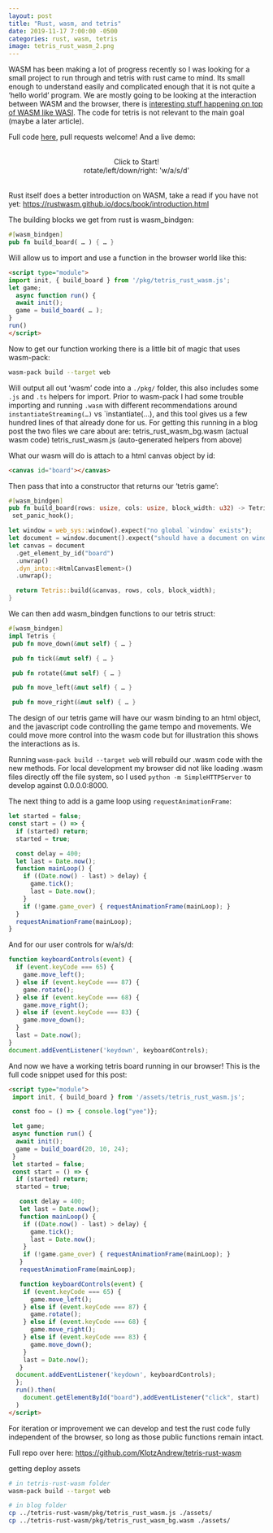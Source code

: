 ```yaml
---
layout: post
title: "Rust, wasm, and tetris"
date: 2019-11-17 7:00:00 -0500
categories: rust, wasm, tetris
image: tetris_rust_wasm_2.png
---
```


WASM has been making a lot of progress recently so I was looking for a small project to run through and tetris with rust came to mind. Its small enough to understand easily and complicated enough that it is not quite a ‘hello world’ program. We are mostly going to be looking at the interaction between WASM and the browser, there is <a href="https://hacks.mozilla.org/2019/03/standardizing-wasi-a-webassembly-system-interface/">interesting stuff happening on top of WASM like WASI</a>. The code for tetris is not relevant to the main goal (maybe a later article).

Full code <a href="https://github.com/KlotzAndrew/tetris-rust-wasm">here</a>, pull requests welcome! And a live demo:

<div style="text-align: center; margin: 2rem auto;">
  <div onclick="foo()">Click to Start!</div>
  <canvas id="board"></canvas>
  <div>rotate/left/down/right: 'w/a/s/d'</div>
</div>

<script type="module">
  import init, { build_board } from '/assets/tetris_rust_wasm.js';

  const foo = () => { console.log("yee")};

  let game;
  async function run() {
    await init();
    game = build_board(20, 10, 24);
  }
  let started = false;
  const start = () => {
    if (started) return;
    started = true;

    const delay = 400;
    let last = Date.now();
    function mainLoop() {
      if ((Date.now() - last) > delay) {
        game.tick();
        last = Date.now();
      }
      if (!game.game_over) { requestAnimationFrame(mainLoop); }
    }
    requestAnimationFrame(mainLoop);

    function keyboardControls(event) {
      if (event.keyCode === 65) {
        game.move_left();
      } else if (event.keyCode === 87) {
        game.rotate();
      } else if (event.keyCode === 68) {
        game.move_right();
      } else if (event.keyCode === 83) {
        game.move_down();
      }
      last = Date.now();
    }
    document.addEventListener('keydown', keyboardControls);
  };
  run().then(
    document.getElementById("board"),addEventListener("click", start)
  )
</script>

Rust itself does a better introduction on WASM, take a read if you have not yet: https://rustwasm.github.io/docs/book/introduction.html

The building blocks we get from rust is wasm_bindgen:

```rust
#[wasm_bindgen]
pub fn build_board( … ) { … }
```

Will allow us to import and use a function in the browser world like this:
```html
<script type="module">
import init, { build_board } from '/pkg/tetris_rust_wasm.js';
let game;
  async function run() {
  await init();
  game = build_board( … );
}
run()
</script>
```

Now to get our function working there is a little bit of magic that uses wasm-pack:

```bash
wasm-pack build --target web
```

Will output all out ‘wasm’ code into a `./pkg/` folder, this also includes some `.js` and `.ts` helpers for import. Prior to wasm-pack I had some trouble importing and running `.wasm` with different recommendations around `instantiateStreaming(…)` vs `instantiate(…), and this tool gives us a few hundred lines of that already done for us. For getting this running in a blog post the two files we care about are:
tetris_rust_wasm_bg.wasm (actual wasm code)
tetris_rust_wasm.js (auto-generated helpers from above)

What our wasm will do is attach to a html canvas object by id:
```html
<canvas id="board"></canvas>
```

Then pass that into a constructor that returns our ‘tetris game’:
```rust
#[wasm_bindgen]
pub fn build_board(rows: usize, cols: usize, block_width: u32) -> Tetris {
 set_panic_hook();

let window = web_sys::window().expect("no global `window` exists");
let document = window.document().expect("should have a document on window");
let canvas = document
  .get_element_by_id("board")
  .unwrap()
  .dyn_into::<HtmlCanvasElement>()
  .unwrap();

  return Tetris::build(&canvas, rows, cols, block_width);
}
```

We can then add wasm_bindgen functions to our tetris struct:
```rust
#[wasm_bindgen]
impl Tetris {
 pub fn move_down(&mut self) { … }

 pub fn tick(&mut self) { … }

 pub fn rotate(&mut self) { … }

 pub fn move_left(&mut self) { … }

 pub fn move_right(&mut self) { … }
```

The design of our tetris game will have our wasm binding to an html object, and the javascript code controlling the game tempo and movements. We could move more control into the wasm code but for illustration this shows the interactions as is.

Running `wasm-pack build --target web` will rebuild our .wasm code with the new methods. For local development my browser did not like loading .wasm files directly off the file system, so I used `python -m SimpleHTTPServer` to develop against 0.0.0.0:8000.

The next thing to add is a game loop using `requestAnimationFrame`:
```javascript
let started = false;
const start = () => {
  if (started) return;
  started = true;

  const delay = 400;
  let last = Date.now();
  function mainLoop() {
    if ((Date.now() - last) > delay) {
      game.tick();
      last = Date.now();
    }
    if (!game.game_over) { requestAnimationFrame(mainLoop); }
  }
  requestAnimationFrame(mainLoop);
}
```

And for our user controls for w/a/s/d:

```javascript
function keyboardControls(event) {
  if (event.keyCode === 65) {
    game.move_left();
  } else if (event.keyCode === 87) {
    game.rotate();
  } else if (event.keyCode === 68) {
    game.move_right();
  } else if (event.keyCode === 83) {
    game.move_down();
  }
  last = Date.now();
}
document.addEventListener('keydown', keyboardControls);
```

And now we have a working tetris board running in our browser! This is the full code snippet used for this post:

```html
<script type="module">
 import init, { build_board } from '/assets/tetris_rust_wasm.js';

 const foo = () => { console.log("yee")};

 let game;
 async function run() {
  await init();
  game = build_board(20, 10, 24);
 }
 let started = false;
 const start = () => {
  if (started) return;
  started = true;

   const delay = 400;
   let last = Date.now();
   function mainLoop() {
    if ((Date.now() - last) > delay) {
      game.tick();
      last = Date.now();
    }
    if (!game.game_over) { requestAnimationFrame(mainLoop); }
   }
   requestAnimationFrame(mainLoop);

   function keyboardControls(event) {
    if (event.keyCode === 65) {
      game.move_left();
    } else if (event.keyCode === 87) {
      game.rotate();
    } else if (event.keyCode === 68) {
      game.move_right();
    } else if (event.keyCode === 83) {
      game.move_down();
    }
    last = Date.now();
   }
  document.addEventListener('keydown', keyboardControls);
  };
  run().then(
    document.getElementById("board"),addEventListener("click", start)
  )
</script>
```

For iteration or improvement we can develop and test the rust code fully independent of the browser, so long as those public functions remain intact.

Full repo over here: https://github.com/KlotzAndrew/tetris-rust-wasm

getting deploy assets
```bash
# in tetris-rust-wasm folder
wasm-pack build --target web

# in blog folder
cp ../tetris-rust-wasm/pkg/tetris_rust_wasm.js ./assets/
cp ../tetris-rust-wasm/pkg/tetris_rust_wasm_bg.wasm ./assets/
```
